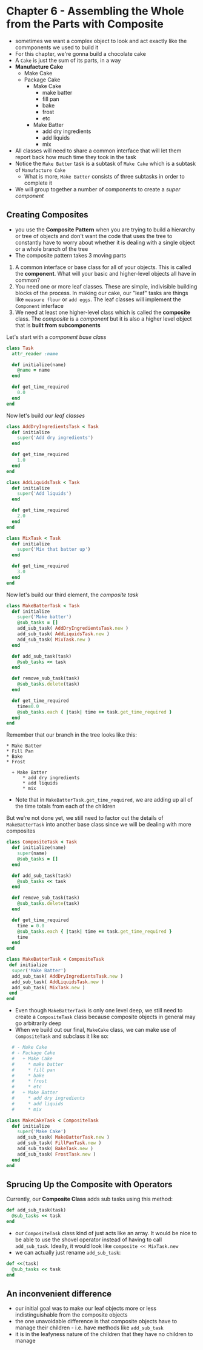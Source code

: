 # Chapter 6 - Assembling the Whole from the Parts with Composite
* sometimes we want a complex object to look and act exactly like the commponents we used to build it
* For this chapter, we're gonna build a chocolate cake
* A `Cake` is just the sum of its parts, in a way
* **Manufacture Cake**
  - Make Cake
  - Package Cake
    + Make Cake
      * make batter
      * fill pan
      * bake
      * frost
      * etc
    + Make Batter
      * add dry ingredients
      * add liquids
      * mix
* All classes will need to share a common interface that will let them report back how much time they took in the task
* Notice the `Make Batter` task is a subtask of  `Make Cake` which is a subtask of `Manufacture Cake`
  - What is more, `Make Batter` consists of three subtasks in order to complete it
* We will group together a number of components to create a *super component*

## Creating Composites
* you use the **Composite Pattern** when you are trying to build a hierarchy or tree of objects and don't want the code that uses the tree to constantly have to worry about whether it is dealing with a single object or a whole branch of the tree
* The composite pattern takes 3 moving parts

1. A common interface or base class for all of your objects. This is called the __component__. What will your basic and higher-level objects all have in common?
2. You need one or more leaf classes. These are simple, indivisible building blocks of the process. In making our cake, our "leaf" tasks are things like `measure flour` or `add eggs`. The leaf classes will implement the `Component` interface
3. We need at least one higher-level class which is called the __composite__ class. The *composite* is a *component* but it is also a higher level object that is __built from subcomponents__

Let's start with a *component base class*

```ruby
class Task
  attr_reader :name

  def initialize(name)
    @name = name
  end

  def get_time_required
    0.0
  end
end
```

Now let's build *our leaf classes*

```ruby
class AddDryIngredientsTask < Task
  def initialize
    super('Add dry ingredients')
  end

  def get_time_required
    1.0
  end
end

class AddLiquidsTask < Task
  def initialize
    super('Add liquids')
  end

  def get_time_required
    2.0
  end
end

class MixTask < Task
  def initialize
    super('Mix that batter up')
  end

  def get_time_required
    3.0
  end
end
```

Now let's build our third element, the *composite task*

```ruby
class MakeBatterTask < Task
  def initialize
    super('Make batter')
    @sub_tasks = []
    add_sub_task( AddDryIngredientsTask.new )
    add_sub_task( AddLiquidsTask.new )
    add_sub_task( MixTask.new )
  end

  def add_sub_task(task)
    @sub_tasks << task
  end

  def remove_sub_task(task)
    @sub_tasks.delete(task)
  end

  def get_time_required
    time=0.0
    @sub_tasks.each { |task| time += task.get_time_required }
  end
end
```

Remember that our branch in the tree looks like this:

```
* Make Batter
* Fill Pan
* Bake
* Frost

  + Make Batter
      * add dry ingredients
      * add liquids
      * mix
```

* Note that in `MakeBatterTask.get_time_required`, we are adding up all of the time totals from each of the children

But we're not done yet, we still need to factor out the details of `MakeBatterTask` into another base class since we will be dealing with more composites

```ruby
class CompositeTask < Task
  def initialize(name)
    super(name)
    @sub_tasks = []
  end

  def add_sub_task(task)
    @sub_tasks << task
  end

  def remove_sub_task(task)
    @sub_tasks.delete(task)
  end

  def get_time_required
    time = 0.0
    @sub_tasks.each { |task| time += task.get_time_required }
    time
  end
end

class MakeBatterTask < CompositeTask
 def initialize
  super('Make Batter')
  add_sub_task( AddDryIngredientsTask.new )
  add_sub_task( AddLiquidsTask.new )
  add_sub_task( MixTask.new )
 end
end
```

* Even though `MakeBatterTask` is only one level deep, we still need to create a `CompositeTask` class because composite objects in general may go arbitrarily deep
* When we build out our final, `MakeCake` class, we can make use of `CompositeTask` and subclass it like so:

```ruby
  # - Make Cake
  # - Package Cake
  #   + Make Cake
  #     * make batter
  #     * fill pan
  #     * bake
  #     * frost
  #     * etc
  #   + Make Batter
  #     * add dry ingredients
  #     * add liquids
  #     * mix

class MakeCakeTask < CompositeTask
  def initialize
    super('Make Cake')
    add_sub_task( MakeBatterTask.new )
    add_sub_task( FillPanTask.new )
    add_sub_task( BakeTask.new )
    add_sub_task( FrostTask.new )
  end
end
```


## Sprucing Up the Composite with Operators

Currently, our **Composite Class** adds sub tasks using this method:

```ruby
def add_sub_task(task)
  @sub_tasks << task
end
```

* our `CompositeTask` class kind of just acts like an array. It would be nice to be able to use the shovel operator instead of having to call `add_sub_task`. Ideally, it would look like `composite << MixTask.new`
* we can actually just rename `add_sub_task`:

```ruby
def <<(task)
  @sub_tasks << task
end
```

## An inconvenient difference
* our initial goal was to make our leaf objects more or less indistinguishable from the composite objects
* the one unavoidable difference is that composite objects have to manage their children - i.e. have methods like `add_sub_task`
* it is in the leafyness nature of the children that they have no children to manage
